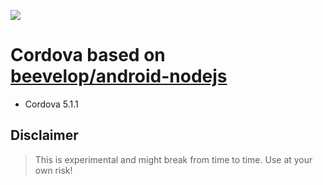 [![](https://badge.imagelayers.io/beevelop/cordova:latest.svg)](https://imagelayers.io/?images=beevelop/cordova:latest 'Get your own badge on imagelayers.io')

# Cordova based on [beevelop/android-nodejs](https://github.com/beevelop/docker-android-nodejs)
- Cordova 5.1.1

## Disclaimer
> This is experimental and might break from time to time. Use at your own risk!